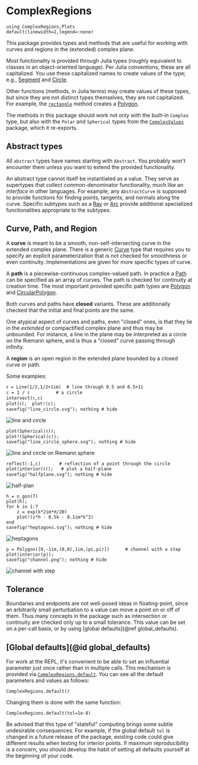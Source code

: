 # ComplexRegions

```@setup examples
using ComplexRegions,Plots
default(linewidth=2,legend=:none)
```

This package provides types and methods that are useful for working with curves and regions in the (extended) complex plane.

Most functionality is provided through Julia types (roughly equivalent to classes in an object-oriented language). Per Julia conventions, these are all capitalized. You use these capitalized names to create values of the type; e.g., [Segment](@ref) and [Circle](@ref).

Other functions (methods, in Julia terms) may create values of these types, but since they are not distinct types themselves, they are not capitalized. For example, the [`rectangle`](@ref) method creates a [Polygon](@ref).

The methods in this package should work not only with the built-in `Complex` type, but also with the `Polar` and `Spherical` types from the [`ComplexValues`](https://complexvariables.github.io/ComplexValues.jl/stable/) package, which it re-exports.

## Abstract types

All `abstract` types have names starting with `Abstract`. You probably won't encounter them unless you want to extend the provided functionality.

An abstract type cannot itself be instantiated as a value. They serve as supertypes that collect common-denominator functionality, much like an *interface* in other languages. For example, any `AbstractCurve` is supposed to provide functions for finding points, tangents, and normals along the curve. Specific subtypes such as a [Ray](@ref) or [Arc](@ref) provide additional specialized functionalities appropriate to the subtypes.

## Curve, Path, and Region

A **curve** is meant to be a smooth, non-self-intersecting curve in the extended complex plane. There is a generic [Curve](@ref) type that requires you to specify an explicit parameterization that is not checked for smoothness or even continuity. Implementations are given for more specific types of curve.

A **path** is a piecewise-continuous complex-valued path. In practice a [Path](@ref) can be specified as an array of curves. The path is checked for continuity at creation time. The most important provided specific path types are [Polygon](@ref) and [CircularPolygon](@ref).

Both curves and paths have **closed** variants. These are additionally checked that the initial and final points are the same.

One atypical aspect of curves and paths, even "closed" ones, is that they lie in the *extended* or compactified complex plane and thus may be unbounded. For instance, a line in the plane may be interpreted as a circle on the Riemann sphere, and is thus a "closed" curve passing through infinity.

A **region** is an open region in the extended plane bounded by a closed curve or path.

Some examples:

```@repl examples
ℓ = Line(1/2,1/2+1im)  # line through 0.5 and 0.5+1i
c = 1 / ℓ          # a circle
intersect(ℓ,c)
plot(ℓ);  plot!(c);
savefig("line_circle.svg"); nothing # hide
```

![line and circle](line_circle.svg)

```@repl examples
plot(Spherical(ℓ));
plot!(Spherical(c));
savefig("line_circle_sphere.svg"); nothing # hide
```

![line and circle on Riemann sphere](line_circle_sphere.svg)

```@repl examples
reflect(-1,c)       # reflection of a point through the circle
plot(interior(ℓ));   # plot a half-plane
savefig("halfplane.svg"); nothing # hide
```

![half-plan](halfplane.svg)

```@repl examples
h = n_gon(7)
plot(h);
for k in 1:7
	z = exp(k*2im*π/20)
	plot!(z*h - 0.5k - 0.1im*k^2)
end
savefig("heptagons.svg"); nothing # hide
```

![heptagons](heptagons.svg)

```@repl examples
p = Polygon([0,-1im,(0,0),1im,(pi,pi)])      # channel with a step
plot(interior(p));
savefig("channel.png"); nothing # hide
```

![channel with step](channel.png)

## Tolerance

Boundaries and endpoints are not well-posed ideas in floating-point, since an arbitrarily small perturbation to a value can move a point on or off of them. Thus many concepts in the package such as intersection or continuity are checked only up to a small tolerance. This value can be set on a per-call basis, or by using [global defaults](@ref global_defaults).

## [Global defaults](@id global_defaults)

For work at the REPL, it's convenient to be able to set an influential parameter just once rather than in multiple calls. This mechanism is provided via [`ComplexRegions.default`](@ref). You can see all the default parameters and values as follows:

```@repl examples
ComplexRegions.default()
```

Changing them is done with the same function:

```@repl examples
ComplexRegions.default(tol=1e-8)
```

Be advised that this type of "stateful" computing brings some subtle undesirable consequences. For example, if the global default `tol` is changed in a future release of the package, existing code could give different results when testing for interior points. If maximum reproducibility is a concern, you should develop the habit of setting all defaults yourself at the beginning of your code.
